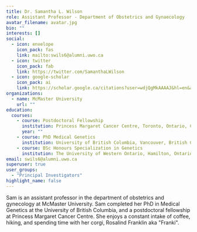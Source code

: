 ```yaml
---
title: Dr. Samantha L. Wilson
role: Assistant Professor - Department of Obstetrics and Gynaecology
avatar_filename: avatar.jpg
bio: ""
interests: []
social:
  - icon: envelope
    icon_pack: fas
    link: mailto:swils6@alumni.uwo.ca
  - icon: twitter
    icon_pack: fab
    link: https://twitter.com/SamanthaLWilson
  - icon: google-scholar
    icon_pack: ai
    link: https://scholar.google.ca/citations?user=wdjQgMkAAAAJ&hl=en&authuser=1
organizations:
  - name: McMaster University
    url: ""
education:
  courses:
    - course: Postdoctoral Fellowship
      institution: Princess Margaret Cancer Centre, Toronto, Ontario, Canda
      year: ""
    - course: PhD Medical Genetics
      institution: University of British Columbia, Vancouver, British Columbia, Canada
    - course: BSc Honours Specialization in Genetics
      institution: The University of Western Ontario, Hamilton, Ontario,Canada
email: swils6@alumni.uwo.ca
superuser: true
user_groups:
  - "Principal Investigators"
highlight_name: false
---
```

Sam is an assistant professor in the department of obstetrics and gynecology at McMaster University. Sam completed her PhD in Medical Genetics at the University of British Columbia, and a postdoctoral fellowship at Princess Margaret Cancer Centre. She enjoys a constant intake of coffee, hiking, and spending time with her corgi, Rosalind Franklin aka "Franki".
